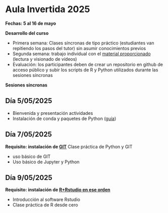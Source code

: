 # Aula Invertida 2025

**Fechas: 5 al 16 de mayo**

**Desarrollo del curso** 
- Primera semana: Clases síncronas de tipo práctico (estudiantes van repitiendo los pasos del tutor) sin asumir conocimientos previos
- Segunda semana: trabajo individual con el [material proporcionado](https://github.com/Intercoonecta/Aula-invertida/blob/main/Indice.md) (lectura y visionado de vídeos) 
- Evaluación: los participantes deben de crear un repositorio en github de acceso público y subir los scripts de R y Python utilizados durante las sesiones síncronas 

**Sesiones síncronas**

## Día 5/05/2025
- Bienvenida y presentación actividades
- Instalación de conda y paquetes de Python ([guía](https://github.com/Intercoonecta/Aula-invertida/blob/main/Intro-a-Jupyter/instalacion-jlab-conda.md))

## Día 7/05/2025
**Requisito: instalación de [GIT](https://git-scm.com/downloads)**
Clase práctica de Python y GIT
- uso básico de GIT 
- Uso básico de Jupyter y Python


## Día 9/05/2025
**Requisito: instalación de [R+Rstudio en ese orden]([https://git-scm.com/downloads](https://posit.co/download/rstudio-desktop/))**
- Introducción al software Rstudio
- Clase práctica de R desde cero
